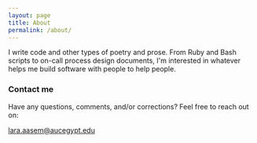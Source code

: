 ```yaml
---
layout: page
title: About
permalink: /about/
---
```


I write code and other types of poetry and prose. From Ruby and Bash scripts to on-call process design documents, I'm interested in whatever helps me build software with people to help people.

### Contact me

Have any questions, comments, and/or corrections? Feel free to reach out on:

[lara.aasem@aucegypt.edu](mailto:lara.aasem@aucegypt.edu)

